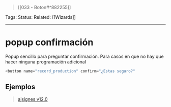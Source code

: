 > [[033 - Boton#^882255]]

Tags: 
Status: 
Related: [[Wizards]]

___

# popup confirmación

Popup sencillo para preguntar confirmación.
Para casos en que no hay que hacer ninguna programación adicional

```python
<button name="record_production" confirm="¿Estas seguro?"
```

## Ejemplos

> [ajsignes v12.0](https://github.com/puntsistemes/ajsignes_odoo/pull/13/commits/af052582ac024b96f088b235aaa00024b311ffaf#diff-c6f132a3c23ac6215be55ddac5f5e317bf45c219ec36b53236852ce7e88e9487R10-R17) 

